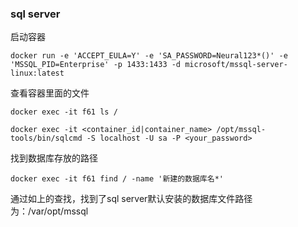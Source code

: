 

### sql server
启动容器
```
docker run -e 'ACCEPT_EULA=Y' -e 'SA_PASSWORD=Neural123*()' -e 'MSSQL_PID=Enterprise' -p 1433:1433 -d microsoft/mssql-server-linux:latest
```

<!-- ```
docker run -v /Users/jinfei/Laboratory/DockerShare/MSSqlServer/mssql/data:/var/opt/mssql/data -u 0 -e 'ACCEPT_EULA=Y' -e 'SA_PASSWORD=Neural123*()' -e 'MSSQL_PID=Enterprise' -p 1433:1433 -d microsoft/mssql-server-linux:latest
``` -->

查看容器里面的文件
```
docker exec -it f61 ls /
```

```
docker exec -it <container_id|container_name> /opt/mssql-tools/bin/sqlcmd -S localhost -U sa -P <your_password>
```

找到数据库存放的路径
```
docker exec -it f61 find / -name '新建的数据库名*'
```
通过如上的查找，找到了sql server默认安装的数据库文件路径为：/var/opt/mssql

